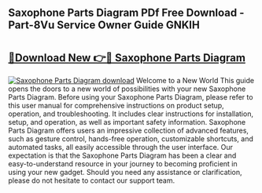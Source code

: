 ## Saxophone Parts Diagram PDf Free Download - Part-8Vu Service Owner Guide GNKIH

# <h2><a href="http://dfhklfr.blite.top/?on=Saxophone+Parts+Diagram">🔗Download New 👉🔴 Saxophone Parts Diagram</a></h2>

[![Saxophone Parts Diagram download](https://i.imgur.com/lujVjoI.png)](http://dfhklfr.blite.top/?on=Saxophone+Parts+Diagram)
Welcome to a New World This guide opens the doors to a new world of possibilities with your new Saxophone Parts Diagram. Before using your Saxophone Parts Diagram, please refer to this user manual for comprehensive instructions on product setup, operation, and troubleshooting. It includes clear instructions for installation, setup, and operation, as well as important safety information. Saxophone Parts Diagram offers users an impressive collection of advanced features, such as gesture control, hands-free operation, customizable shortcuts, and automated tasks, all easily accessible through the user interface. Our expectation is that the Saxophone Parts Diagram has been a clear and easy-to-understand resource in your journey to becoming proficient in using your new gadget. Should you need any assistance or clarification, please do not hesitate to contact our support team.

